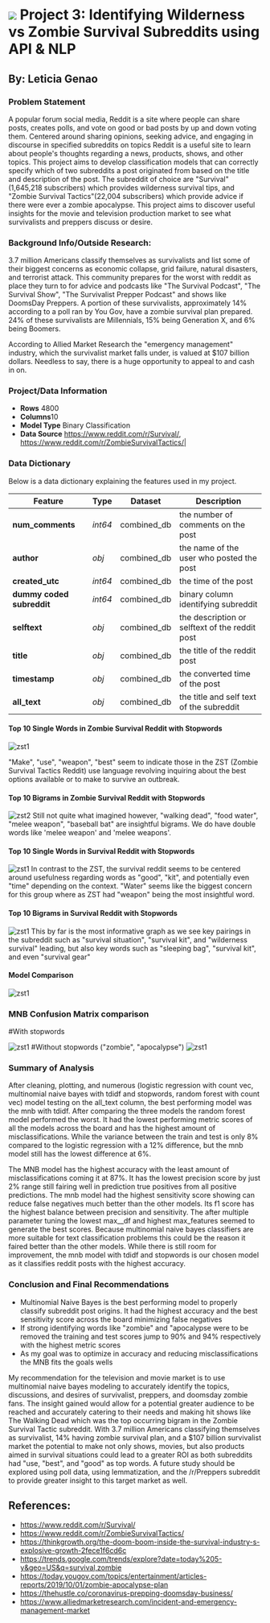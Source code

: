 # ![](https://ga-dash.s3.amazonaws.com/production/assets/logo-9f88ae6c9c3871690e33280fcf557f33.png) Project 3: Identifying Wilderness vs Zombie Survival Subreddits using API & NLP

## By: Leticia Genao

### Problem Statement
A popular forum social media, Reddit is a site where people can share posts, creates polls, and vote on good or bad posts by up and down voting them. Centered around sharing opinions, seeking advice, and engaging in discourse in specified subreddits on topics Reddit is a useful site to learn about people's thoughts regarding a news, products, shows, and other topics. This project aims to develop classification models that can correctly specify which of two subreddits a post originated from based on the title and description of the post. The subreddit of choice are "Survival"(1,645,218 subscribers) which provides wilderness survival tips, and "Zombie Survival Tactics"(22,004 subscribers) which provide advice if there were ever a zombie apocalypse. This project aims to discover useful insights for the movie and television production market to see what survivalists and preppers discuss or desire.


### Background Info/Outside Research:
3.7 million Americans classify themselves as survivalists and list some of their biggest concerns as economic collapse, grid failure, natural disasters, and terrorist attack. This community prepares for the worst with reddit as place they turn to for advice and podcasts like "The Survival Podcast", "The Survival Show", "The Survivalist Prepper Podcast" and shows like DoomsDay Preppers. A portion of these survivalists, approximately 14% according to a poll ran by You Gov, have a zombie survival plan prepared. 24% of these survivalists are Millennials, 15% being Generation X, and 6% being Boomers.

According to Allied Market Research the "emergency management" industry, which the survivalist market falls under, is valued at $107 billion dollars. Needless to say, there is a huge opportunity to appeal to and cash in on.


### Project/Data Information

- **Rows** 4800
- **Columns**10
- **Model Type** Binary Classification
- **Data Source** https://www.reddit.com/r/Survival/, https://www.reddit.com/r/ZombieSurvivalTactics/|


### Data Dictionary
Below is a data dictionary explaining the features used in my project.

|Feature|Type|Dataset|Description|
|---|---|---|---|
|**num_comments**|*int64*|combined_db| the number of comments on the post|
|**author**|*obj*|combined_db| the name of the user who posted the post|
|**created_utc**|*int64*|combined_db| the time of the post|
|**dummy coded subreddit**|*int64*|combined_db| binary column identifying subreddit|
|**selftext**|*obj*|combined_db|the description or selftext of the reddit post|
|**title**|*obj*|combined_db|the title of the reddit post|
|**timestamp**|*obj*|combined_db| the converted time of the post|
|**all_text**|*obj*|combined_db| the title and self text of the subreddit|



#### Top 10 Single Words in Zombie Survival Reddit with Stopwords

![zst1](./images/z_10_single_stopwords.PNG)

 "Make", "use", "weapon", "best" seem to indicate those in the ZST (Zombie Survival Tactics Reddit) use language revolving inquiring about the best options available or to make to survive an outbreak.

#### Top 10 Bigrams in Zombie Survival Reddit with Stopwords
 ![zst2](./images/z_10_bigrams_stopwords.PNG)
Still not quite what imagined however, "walking dead", "food water", "melee weapon", "baseball bat" are insightful bigrams. We do have double words like 'melee weapon' and 'melee weapons'.

#### Top 10 Single Words in Survival Reddit with Stopwords
![zst1](./images/s_10_single_stopwords.png)
In contrast to the ZST, the survival reddit seems to be centered around usefulness regarding words as "good", "kit", and potentially even "time" depending on the context. "Water" seems like the biggest concern for this group where as ZST had "weapon" being the most insightful word.

#### Top 10 Bigrams in Survival Reddit with Stopwords
![zst1](./images/s_10_bigrams_stopwords.png)
This by far is the most informative graph as we see key pairings in the subreddit such as "survival situation", "survival kit", and "wilderness survival" leading, but also key words such as "sleeping bag", "survival kit", and even "survival gear"

#### Model Comparison
![zst1](./images/Model_Comparison.PNG)

### MNB Confusion Matrix comparison
#With stopwords

![zst1](./images/mnb_cm.PNG)
#Without stopwords ("zombie", "apocalypse")
![zst1](./images/mnb_no_stop_words_cm.PNG)


### Summary of Analysis
After cleaning, plotting, and numerous (logistic regression with count vec, multinomial naive bayes with tdidf and stopwords, random forest with count vec) model testing on the all_text column, the best performing model was the mnb with tdidf. After comparing the three models the random forest model performed the worst. It had the lowest performing metric scores of all the models across the board and has the highest amount of misclassifications. While the variance between the train and test is only 8% compared to the logistic regression with a 12% difference, but the mnb model still has the lowest difference at 6%.

The MNB model has the highest accuracy with the least amount of misclassifications coming it at 87%. It has the lowest precision score by just 2% range still fairing well in prediction true positives from all positive predictions. The mnb model had the highest sensitivity score showing can reduce false negatives much better than the other models. Its f1 score has the highest balance between precision and sensitivity. The after multiple parameter tuning the lowest max__df and highest max_features seemed to generate the best scores. Because multinomial naive bayes classifiers are more suitable for text classification problems this could be the reason it faired better than the other models.  While there is still room for improvement, the mnb model with tdidf and stopwords is our chosen model as it classifies reddit posts with the highest accuracy.

### Conclusion and Final Recommendations
- Multinomial Naive Bayes is the best performing model to properly classify subreddit post origins. It had the highest accuracy and the best sensitivity score across the board minimizing false negatives
- If strong identifying words like "zombie" and "apocalypse were to be removed the training and test scores jump to 90% and 94% respectively with the highest metric scores
-  As my goal was to optimize in accuracy and reducing misclassifications the MNB fits the goals wells

My recommendation for the television and movie market is to use multinomial naive bayes modeling to accurately identify the topics, discussions, and desires of survivalist, preppers, and doomsday zombie fans. The insight gained would allow for a potential greater audience to be reached and accurately catering to their needs and making hit shows like The Walking Dead which was the top occurring bigram in the Zombie Survival Tactic subreddit. With 3.7 million Americans classifying themselves as survivalist, 14% having zombie survival plan, and a $107 billion survivalist market the potential to make not only shows, movies, but also products aimed in survival situations could lead to a greater ROI as both subreddits had "use, "best", and "good" as top words. A future study should be explored using poll data, using lemmatization, and the /r/Preppers subreddit to provide greater insight to this target market as well.

## References:
- https://www.reddit.com/r/Survival/
- https://www.reddit.com/r/ZombieSurvivalTactics/
- https://thinkgrowth.org/the-doom-boom-inside-the-survival-industry-s-explosive-growth-2fece1f6cd6c
- https://trends.google.com/trends/explore?date=today%205-y&geo=US&q=survival,zombie
- https://today.yougov.com/topics/entertainment/articles-reports/2019/10/01/zombie-apocalypse-plan
- https://thehustle.co/coronavirus-prepping-doomsday-business/
- https://www.alliedmarketresearch.com/incident-and-emergency-management-market
